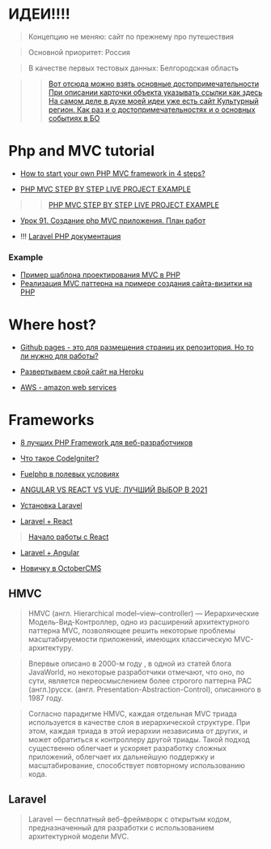 # ИДЕИ!!!!

> Концепцию не меняю: сайт по прежнему про путешествия

> Основной приоритет: Россия

> В качестве первых тестовых данных: Белгородская область 

> > [Вот отсюда можно взять основные достопримечательности](https://tourism.gov.ru/regions/?fedokr=&freg=174)
> > [При описании карточки объекта указывать ссылки как здесь](http://derbo.ru/deyatelnost-old/turizm/)
> > [На самом деле в духе моей идеи уже есть сайт Культурный регион. Как раз и о достопримечательностях и о основных событиях в БО](https://bel.cultreg.ru/)

# Php and MVC tutorial

* [How to start your own PHP MVC framework in 4 steps?](https://lancecourse.com/howto/how-to-start-your-own-php-mvc-framework-in-4-steps)

* [PHP MVC STEP BY STEP LIVE PROJECT EXAMPLE](https://www.myprograming.com/php-mvc-step-by-step-live-project-example/)
> > [PHP MVC STEP BY STEP LIVE PROJECT EXAMPLE](https://github.com/jvadillo/php-mvc-step-by-step)

* [Урок 91. Создание php MVC приложения. План работ](https://www.youtube.com/watch?v=0cFU08rluAg)

* !!! [Laravel PHP документация](https://laravel.ru/docs/v5/quickstart#%D0%B2%D0%B2%D0%B5%D0%B4%D0%B5%D0%BD%D0%B8%D0%B5)


### Example 

* [Пример шаблона проектирования MVC в PHP](https://otus.ru/nest/post/787/)
* [Реализация MVC паттерна на примере создания сайта-визитки на PHP](https://habr.com/ru/post/150267/)

# Where host?

* [Github pages - это для размещения страниц их репозитория. Но то ли нужно для работы?](https://pages.github.com/)

* [Развертываем свой сайт на Heroku](https://habr.com/ru/post/232679/)

* [AWS - amazon web services](https://aws.amazon.com/ru/free/?all-free-tier.sort-by=item.additionalFields.SortRank&all-free-tier.sort-order=asc&awsf.Free%20Tier%20Types=tier%2312monthsfree&awsf.Free%20Tier%20Categories=*all)

# Frameworks

* [8 лучших PHP Framework для веб-разработчиков](https://www.hostinger.ru/rukovodstva/8-luchshih-php-framework-dla-web-razrabotchikov/)

* [Что такое CodeIgniter?](https://www.hostinger.ru/rukovodstva/rukovodstvo-po-codeigniter)

* [Fuelphp в полевых условиях](https://habr.com/ru/post/156279/)

* [ANGULAR VS REACT VS VUE: ЛУЧШИЙ ВЫБОР В 2021](https://merehead.com/ru/blog/angular-vs-react-vs-vue-2021/)

* [Установка Laravel](https://laravel.su/docs/6.x/installation)

* [Laravel + React](https://code.tutsplus.com/ru/tutorials/build-a-react-app-with-laravel-backend-part-2-react--cms-29443)

> [Начало работы с React](https://developer.mozilla.org/ru/docs/Learn/Tools_and_testing/Client-side_JavaScript_frameworks/React_getting_started)

* [Laravel + Angular](https://medium.com/swlh/how-to-setup-laravel-with-angular-d3de171afa03)

* [Новичку в OctoberCMS](https://tyapk.ru/blog/post/new-to-octobercms)


## HMVC

> HMVC (англ. Hierarchical model–view–controller) — Иерархические Модель-Вид-Контроллер, одно из расширений архитектурного паттерна MVC, позволяющее решить некоторые проблемы масштабируемости приложений, имеющих классическую MVC-архитектуру.

> Впервые описано в 2000-м году , в одной из статей блога JavaWorld, но некоторые разработчики отмечают, что оно, по сути, является переосмыслением более строгого паттерна PAC (англ.)русск. (англ. Presentation-Abstraction-Control), описанного в 1987 году.

> Согласно парадигме HMVC, каждая отдельная MVC триада используется в качестве слоя в иерархической структуре. При этом, каждая триада в этой иерархии независима от других, и может обратиться к контроллеру другой триады. Такой подход существенно облегчает и ускоряет разработку сложных приложений, облегчает их дальнейшую поддержку и масштабирование, способствует повторному использованию кода.

## Laravel

> Laravel — бесплатный веб-фреймворк с открытым кодом, предназначенный для разработки с использованием архитектурной модели MVC.